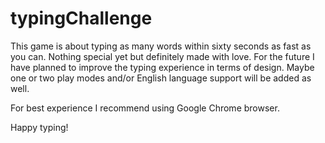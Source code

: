 # typingChallenge

This game is about typing as many words within sixty seconds as fast as you can. Nothing special yet but definitely made with love. For the future I have planned to improve the typing experience in terms of design. Maybe one or two play modes and/or English language support will be added as well. 

For best experience I recommend using Google Chrome browser. 

Happy typing!
